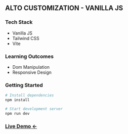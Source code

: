 ## ALTO CUSTOMIZATION - VANILLA JS

### Tech Stack

- Vanilla JS
- Tailwind CSS
- Vite

### Learning Outcomes

- Dom Manipulation
- Responsive Design

### Getting Started

```bash
# Install dependencies
npm install

# Start development server
npm run dev
```

### [Live Demo <-](https://alto-customization-js.vercel.app/)
